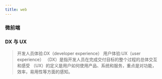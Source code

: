 ```yaml
---
title: web
---
```

### 微前端
### DX 与 UX
> 开发人员体验:DX（developer experience）
> 用户体验:UX（user experience）
> （DX）是指开发人员在完成交付目标的整个过程的总体交互和感受
> （UX）的定义是用户如何使用产品、系统和服务，重点是对功能，效率，易用性等方面的感知。
